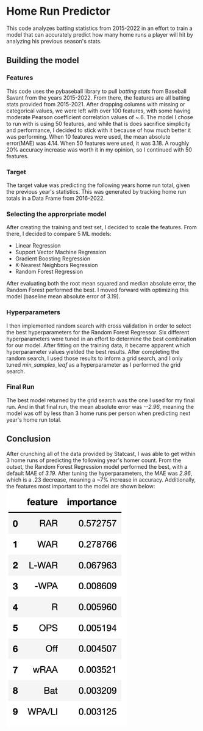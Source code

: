 # Home Run Predictor
This code analyzes batting statistics from 2015-2022 in an effort to train a model that can accurately predict how many home runs a player will hit by analyzing his previous season's stats.

## Building the model

### Features
This code uses the pybaseball library to pull _batting stats_ from Baseball Savant from the years 2015-2022. From there, the features are all batting stats provided from 2015-2021. After dropping columns with missing or categorical values, we were left with over 100 features, with some having moderate Pearson coefficient correlation values of ~.6.
The model I chose to run with is using 50 features, and while that is does sacrifice simplicity and performance, I decided to stick with it because of how much better it was performing. When 10 features were used, the mean absolute error(MAE) was 4.14. When 50 features were used, it was 3.18. A roughly 20% accuracy increase was worth it in my opinion, so I continued with 50 features.

### Target
The target value was predicting the following years home run total, given the previous year's statistics. This was generated by tracking home run totals in a Data Frame from 2016-2022.

### Selecting the approrpriate model
After creating the training and test set, I decided to scale the features. From there, I decided to compare 5 ML models:
* Linear Regression
* Support Vector Machine Regression
* Gradient Boosting Regression
* K-Nearest Neighbors Regression
* Random Forest Regression

After evaluating both the root mean squared and median absolute error, the Random Forest performed the best. I moved forward with optimizing this model (baseline mean absolute error of 3.19).  

### Hyperparameters
I then implemented random search with cross validation in order to select the best hyperparameters for the Random Forest Regressor. Six different hyperparameters were tuned in an effort to determine the best combination for our model. After fitting on the training data, it became apparent which hyperparameter values yielded the best results. After completing the random search, I used those results to inform a grid search, and I only tuned _min_samples_leaf_ as a hyperparameter as I performed the grid search.  

### Final Run
The best model returned by the grid search was the one I used for my final run. And in that final run, the mean absolute error was _--2.96_, meaning the model was off by less than 3 home runs per person when predicting next year's home run total.

## Conclusion
After crunching all of the data provided by Statcast, I was able to get within 3 home runs of predicting the following year's homer count. From the outset, the Random Forest Regression model performed the best, with a default MAE of _3.19_. After tuning the hyperparameters, the MAE was _2.96_, which is a .23 decrease, meaning a ~7% increase in accuracy. Additionally, the features most important to the model are shown below:
![IMPORTANCE](images/feature_importance.png)

